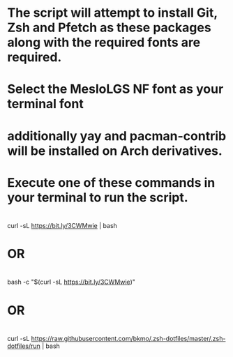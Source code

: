 # The script will attempt to install Git, Zsh and Pfetch as these packages along with the required fonts are required.
# Select the MesloLGS NF font as your terminal font
# additionally yay and pacman-contrib will be installed on Arch derivatives.
#
# Execute one of these commands in your terminal to run the script.
#
 curl -sL https://bit.ly/3CWMwie | bash
#
# OR
#
 bash -c "$(curl -sL https://bit.ly/3CWMwie)"
#
# OR
#
 curl -sL https://raw.githubusercontent.com/bkmo/.zsh-dotfiles/master/.zsh-dotfiles/run | bash
#
